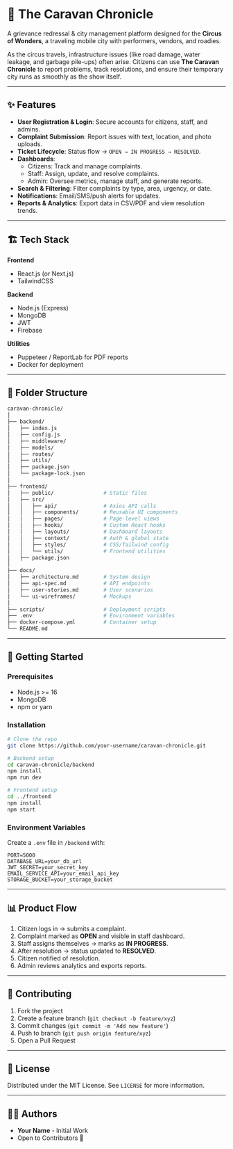 # 🐪 The Caravan Chronicle  

A grievance redressal & city management platform designed for the **Circus of Wonders**, a traveling mobile city with performers, vendors, and roadies.  

As the circus travels, infrastructure issues (like road damage, water leakage, and garbage pile-ups) often arise. Citizens can use **The Caravan Chronicle** to report problems, track resolutions, and ensure their temporary city runs as smoothly as the show itself.  

---

## ✨ Features  

- **User Registration & Login**: Secure accounts for citizens, staff, and admins.  
- **Complaint Submission**: Report issues with text, location, and photo uploads.  
- **Ticket Lifecycle**: Status flow → `OPEN → IN PROGRESS → RESOLVED`.  
- **Dashboards**:  
  - Citizens: Track and manage complaints.  
  - Staff: Assign, update, and resolve complaints.  
  - Admin: Oversee metrics, manage staff, and generate reports.  
- **Search & Filtering**: Filter complaints by type, area, urgency, or date.  
- **Notifications**: Email/SMS/push alerts for updates.  
- **Reports & Analytics**: Export data in CSV/PDF and view resolution trends.  

---

## 🏗️ Tech Stack  

**Frontend**  
- React.js (or Next.js)  
- TailwindCSS  

**Backend**  
- Node.js (Express) 
-  MongoDB  
- JWT 
- Firebase  

**Utilities**  
- Puppeteer / ReportLab for PDF reports  
- Docker for deployment  

---

## 📂 Folder Structure  

```bash
caravan-chronicle/
│
├── backend/
│   ├── index.js
│   ├── config.js
│   ├── middleware/
│   ├── models/
│   ├── routes/
│   ├── utils/
│   ├── package.json
│   └── package-lock.json
│
├── frontend/
│   ├── public/                # Static files
│   ├── src/
│   │   ├── api/               # Axios API calls
│   │   ├── components/        # Reusable UI components
│   │   ├── pages/             # Page-level views
│   │   ├── hooks/             # Custom React hooks
│   │   ├── layouts/           # Dashboard layouts
│   │   ├── context/           # Auth & global state
│   │   ├── styles/            # CSS/Tailwind config
│   │   └── utils/             # Frontend utilities
│   ├── package.json
│
├── docs/
│   ├── architecture.md        # System design
│   ├── api-spec.md            # API endpoints
│   ├── user-stories.md        # User scenarios
│   └── ui-wireframes/         # Mockups
│
├── scripts/                   # Deployment scripts
├── .env                       # Environment variables
├── docker-compose.yml         # Container setup
└── README.md
```

---

## 🚀 Getting Started  

### Prerequisites  
- Node.js >= 16  
- MongoDB  
- npm or yarn  

### Installation  

```bash
# Clone the repo
git clone https://github.com/your-username/caravan-chronicle.git

# Backend setup
cd caravan-chronicle/backend
npm install
npm run dev

# Frontend setup
cd ../frontend
npm install
npm start
```

### Environment Variables  
Create a `.env` file in `/backend` with:  

```env
PORT=5000
DATABASE_URL=your_db_url
JWT_SECRET=your_secret_key
EMAIL_SERVICE_API=your_email_api_key
STORAGE_BUCKET=your_storage_bucket
```

---

## 📊 Product Flow  

1. Citizen logs in → submits a complaint.  
2. Complaint marked as **OPEN** and visible in staff dashboard.  
3. Staff assigns themselves → marks as **IN PROGRESS**.  
4. After resolution → status updated to **RESOLVED**.  
5. Citizen notified of resolution.  
6. Admin reviews analytics and exports reports.  

---

## 🤝 Contributing  

1. Fork the project  
2. Create a feature branch (`git checkout -b feature/xyz`)  
3. Commit changes (`git commit -m 'Add new feature'`)  
4. Push to branch (`git push origin feature/xyz`)  
5. Open a Pull Request  

---

## 📜 License  

Distributed under the MIT License. See `LICENSE` for more information.  

---

## 🧑‍💻 Authors  

- **Your Name** - Initial Work  
- Open to Contributors 🚀  

